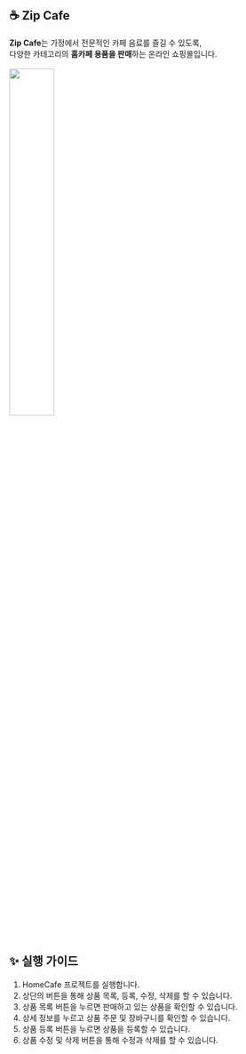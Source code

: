 ## ☕ Zip Cafe
**Zip Cafe**는 가정에서 전문적인 카페 음료를 즐길 수 있도록,<br>
다양한 카테고리의 **홈카페 용품을 판매**하는 온라인 쇼핑몰입니다.<br><br>
<img src="https://github.com/user-attachments/assets/4ff6372d-ec88-4544-88fd-d7e3ab77d67f" width="40%" height="auto">

## ✨ 실행 가이드
1. HomeCafe 프로젝트를 실행합니다.
2. 상단의 버튼을 통해 상품 목록, 등록, 수정, 삭제를 할 수 있습니다.
3. 상품 목록 버튼을 누르면 판매하고 있는 상품을 확인할 수 있습니다.
4. 상세 정보를 누르고 상품 주문 및 장바구니를 확인할 수 있습니다.
5. 상품 등록 버튼을 누르면 상품을 등록할 수 있습니다.
6. 상품 수정 및 삭제 버튼을 통해 수정과 삭제를 할 수 있습니다.
